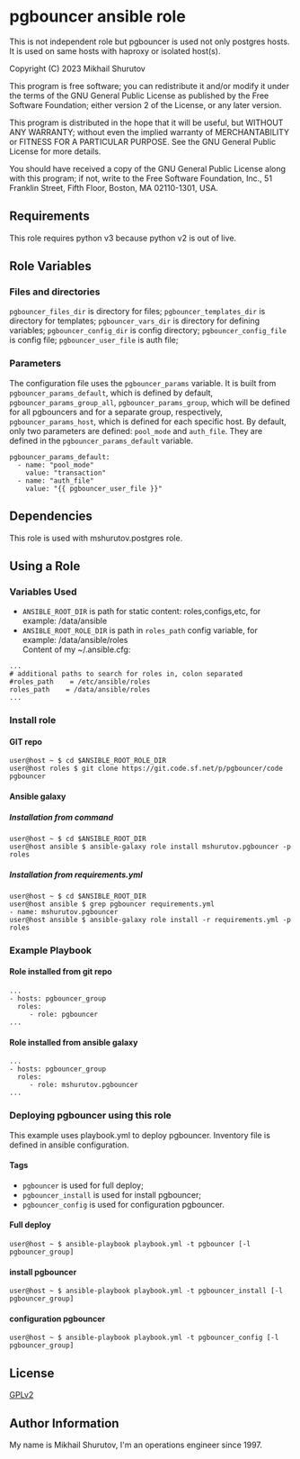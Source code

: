 pgbouncer ansible role
=========

This is not independent role but pgbouncer is used not only postgres hosts. It is used on same hosts with haproxy or isolated host(s).

Copyright (C) 2023  Mikhail Shurutov

This program is free software; you can redistribute it and/or
modify it under the terms of the GNU General Public License
as published by the Free Software Foundation; either version 2
of the License, or any later version.

This program is distributed in the hope that it will be useful,
but WITHOUT ANY WARRANTY; without even the implied warranty of
MERCHANTABILITY or FITNESS FOR A PARTICULAR PURPOSE.  See the
GNU General Public License for more details.

You should have received a copy of the GNU General Public License
along with this program; if not, write to the Free Software
Foundation, Inc., 51 Franklin Street, Fifth Floor, Boston, MA  02110-1301, USA.

Requirements
------------

This role requires python v3 because python v2 is out of live.

Role Variables
--------------

### Files and directories
`pgbouncer_files_dir` is directory for files;
`pgbouncer_templates_dir` is directory for templates;
`pgbouncer_vars_dir` is directory for defining variables;
`pgbouncer_config_dir` is config directory;
`pgbouncer_config_file` is config file;
`pgbouncer_user_file` is auth file;

### Parameters
The configuration file uses the `pgbouncer_params` variable. It is built from `pgbouncer_params_default`, which is defined by default, `pgbouncer_params_group_all`, `pgbouncer_params_group`, which will be defined for all pgbouncers and for a separate group, respectively, `pgbouncer_params_host`, which is defined for each specific host.
By default, only two parameters are defined: `pool_mode` and `auth_file`.
They are defined in the `pgbouncer_params_default` variable.
```
pgbouncer_params_default:
  - name: "pool_mode"
    value: "transaction"
  - name: "auth_file"
    value: "{{ pgbouncer_user_file }}"
```

Dependencies
------------

This role is used with mshurutov.postgres role.

Using a Role
----------------

### Variables Used

* `ANSIBLE_ROOT_DIR` is path for static content: roles,configs,etc, for example: /data/ansible
* `ANSIBLE_ROOT_ROLE_DIR` is path in `roles_path` config variable, for example: /data/ansible/roles  
Content of my ~/.ansible.cfg:
```
...
# additional paths to search for roles in, colon separated
#roles_path    = /etc/ansible/roles
roles_path    = /data/ansible/roles
...
```

### Install role
#### GIT repo

    user@host ~ $ cd $ANSIBLE_ROOT_ROLE_DIR
    user@host roles $ git clone https://git.code.sf.net/p/pgbouncer/code pgbouncer

#### Ansible galaxy
##### Installation from command

    user@host ~ $ cd $ANSIBLE_ROOT_DIR
    user@host ansible $ ansible-galaxy role install mshurutov.pgbouncer -p roles

##### Installation from requirements.yml

    user@host ~ $ cd $ANSIBLE_ROOT_DIR
    user@host ansible $ grep pgbouncer requirements.yml
    - name: mshurutov.pgbouncer
    user@host ansible $ ansible-galaxy role install -r requirements.yml -p roles

### Example Playbook

#### Role installed from git repo

    ...
    - hosts: pgbouncer_group
      roles:
         - role: pgbouncer
    ...

#### Role installed from ansible galaxy

    ...
    - hosts: pgbouncer_group
      roles:
         - role: mshurutov.pgbouncer
    ...

### Deploying pgbouncer using this role

This example uses playbook.yml to deploy pgbouncer. Inventory file is defined in ansible configuration.

#### Tags

* `pgbouncer` is used for full deploy;
* `pgbouncer_install` is used for install pgbouncer;
* `pgbouncer_config` is used for configuration pgbouncer.

#### Full deploy

```
user@host ~ $ ansible-playbook playbook.yml -t pgbouncer [-l pgbouncer_group]
```

#### install pgbouncer 

```
user@host ~ $ ansible-playbook playbook.yml -t pgbouncer_install [-l pgbouncer_group]
```

#### configuration pgbouncer

```
user@host ~ $ ansible-playbook playbook.yml -t pgbouncer_config [-l pgbouncer_group]
```

License
-------

[GPLv2](https://www.gnu.org/licenses/old-licenses/gpl-2.0.txt)

Author Information
------------------

My name is Mikhail Shurutov, I'm an operations engineer since 1997.
